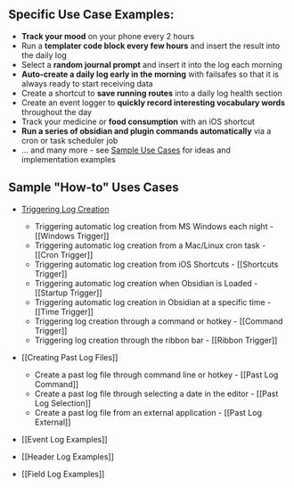 

## Specific Use Case Examples:
- **Track your mood** on your phone every 2 hours
- Run a **templater code block every few hours** and insert the result into the daily log
- Select a **random journal prompt** and insert it into the log each morning
- **Auto-create a daily log early in the morning** with failsafes so that it is always ready to start receiving data
- Create a shortcut to **save running routes** into a daily log health section
- Create an event logger to **quickly record interesting vocabulary words** throughout the day
- Track your medicine or **food consumption** with an iOS shortcut
- **Run a series of obsidian and plugin commands automatically** via a cron or task scheduler job
- ... and many more - see [Sample Use Cases](Usage/use-cases) for ideas and implementation examples



## Sample "How-to" Uses Cases
- [Triggering Log Creation](LogCreation/Log-Creation-Triggers#sample-log-creation-triggers)
   - Triggering automatic log creation from MS Windows each night - [[Windows Trigger]]
   - Triggering automatic log creation from a Mac/Linux cron task - [[Cron Trigger]]
   - Triggering automatic log creation from iOS Shortcuts - [[Shortcuts Trigger]]
   - Triggering automatic log creation when Obsidian is Loaded - [[Startup Trigger]]
   - Triggering automatic log creation in Obsidian at a specific time - [[Time Trigger]]
   - Triggering log creation through a command or hotkey - [[Command Trigger]]
   - Triggering log creation through the ribbon bar - [[Ribbon Trigger]]

- [[Creating Past Log Files]]
   - Create a past log file through command line or hotkey - [[Past Log Command]]
   - Create a past log file through selecting a date in the editor - [[Past Log Selection]]
   - Create a past log file from an external application - [[Past Log External]]

- [[Event Log Examples]]
- [[Header Log Examples]]
- [[Field Log Examples]]
